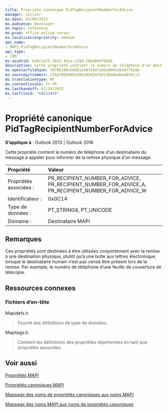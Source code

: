 ```yaml
---
title: Propriété canonique PidTagRecipientNumberForAdvice
manager: soliver
ms.date: 03/09/2015
ms.audience: Developer
ms.topic: reference
ms.prod: office-online-server
ms.localizationpriority: medium
api_name:
- MAPI.PidTagRecipientNumberForAdvice
api_type:
- COM
ms.assetid: 636c1e75-3024-43ca-a7dd-1bb480dfbb5b
description: Cette propriété contient le numéro de téléphone d’un destinataire du message à appeler pour informer de la remise physique d’un message.
ms.openlocfilehash: 7d785296cb0501e4075847a3da9043a9a9ff5b9e
ms.sourcegitcommit: 1f8a789204b2498101d24fb5136e8ed6ad026c13
ms.translationtype: MT
ms.contentlocale: fr-FR
ms.lasthandoff: 03/29/2022
ms.locfileid: "64523459"
---
```

# <a name="pidtagrecipientnumberforadvice-canonical-property"></a>Propriété canonique PidTagRecipientNumberForAdvice

  
  
**S’applique à** : Outlook 2013 | Outlook 2016 
  
Cette propriété contient le numéro de téléphone d’un destinataire du message à appeler pour informer de la remise physique d’un message.
  
|Propriété |Valeur |
|:-----|:-----|
|Propriétés associées :  <br/> |PR_RECIPIENT_NUMBER_FOR_ADVICE, PR_RECIPIENT_NUMBER_FOR_ADVICE_A, PR_RECIPIENT_NUMBER_FOR_ADVICE_W  <br/> |
|Identificateur :  <br/> |0x0C14  <br/> |
|Type de données :  <br/> |PT_STRING8, PT_UNICODE  <br/> |
|Domaine :  <br/> |Destinataire MAPI  <br/> |
   
## <a name="remarks"></a>Remarques

Ces propriétés sont destinées à être utilisées conjointement avec la remise à une destination physique, plutôt qu’à une boîte aux lettres électronique, lorsque le destinataire humain n’est pas censé être présent lors de la remise. Par exemple, le numéro de téléphone d’une feuille de couverture de télécopie.
  
## <a name="related-resources"></a>Ressources connexes

### <a name="header-files"></a>Fichiers d’en-tête

Mapidefs.h
  
> Fournit des définitions de type de données.
    
Mapitags.h
  
> Contient les définitions des propriétés répertoriées en tant que propriétés associées.
    
## <a name="see-also"></a>Voir aussi



[Propriétés MAPI](mapi-properties.md)
  
[Propriétés canoniques MAPI](mapi-canonical-properties.md)
  
[Mappage des noms de propriétés canoniques aux noms MAPI](mapping-canonical-property-names-to-mapi-names.md)
  
[Mappage des noms MAPI aux noms de propriétés canoniques](mapping-mapi-names-to-canonical-property-names.md)

